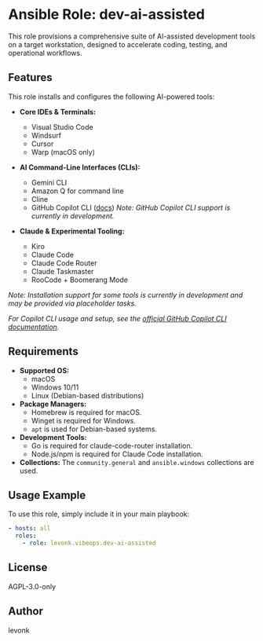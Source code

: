 # Ansible Role: dev-ai-assisted

This role provisions a comprehensive suite of AI-assisted development tools on a target workstation, designed to accelerate coding, testing, and operational workflows.

## Features

This role installs and configures the following AI-powered tools:

- **Core IDEs & Terminals:**
  - Visual Studio Code
  - Windsurf
  - Cursor
  - Warp (macOS only)

- **AI Command-Line Interfaces (CLIs):**
  - Gemini CLI
  - Amazon Q for command line
  - Cline
  - GitHub Copilot CLI ([docs](https://docs.github.com/en/copilot/using-github-copilot/using-github-copilot-in-the-command-line))
  *Note: GitHub Copilot CLI support is currently in development.*

- **Claude & Experimental Tooling:**
  - Kiro
  - Claude Code
  - Claude Code Router
  - Claude Taskmaster
  - RooCode + Boomerang Mode

*Note: Installation support for some tools is currently in development and may be provided via placeholder tasks.*

*For Copilot CLI usage and setup, see the [official GitHub Copilot CLI documentation](https://docs.github.com/en/copilot/using-github-copilot/using-github-copilot-in-the-command-line).*
## Requirements

- **Supported OS:**
  - macOS
  - Windows 10/11
  - Linux (Debian-based distributions)
- **Package Managers:**
  - Homebrew is required for macOS.
  - Winget is required for Windows.
  - `apt` is used for Debian-based systems.
- **Development Tools:**
  - Go is required for claude-code-router installation.
  - Node.js/npm is required for Claude Code installation.
- **Collections:** The `community.general` and `ansible.windows` collections are used.

## Usage Example

To use this role, simply include it in your main playbook:

```yaml
- hosts: all
  roles:
    - role: levonk.vibeops.dev-ai-assisted
```

## License

AGPL-3.0-only

## Author

levonk
